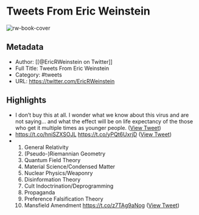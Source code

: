 # Tweets From Eric Weinstein

![rw-book-cover](https://pbs.twimg.com/profile_images/1405314351486144519/Uage5phF.jpg)

## Metadata
- Author: [[@EricRWeinstein on Twitter]]
- Full Title: Tweets From Eric Weinstein
- Category: #tweets
- URL: https://twitter.com/EricRWeinstein

## Highlights
- I don’t buy this at all. I wonder what we know about this virus and are not saying… and what the effect will be on life expectancy of the those who get it multiple times as younger people. ([View Tweet](https://twitter.com/EricRWeinstein/status/1580736645145378818))
- https://t.co/hniSZXSOJL https://t.co/yPQt6UxrjD ([View Tweet](https://twitter.com/EricRWeinstein/status/1580734498815193094))
- 1) General Relativity
  2) (Pseudo-)Riemannian Geometry
  3) Quantum Field Theory
  4) Material Science/Condensed Matter
  5) Nuclear Physics/Weaponry
  6) Disinformation Theory
  7) Cult Indoctrination/Deprogramming
  8) Propaganda
  9) Preference Falsification Theory
  10) Mansfield Amendment https://t.co/z7TAg9aNog ([View Tweet](https://twitter.com/EricRWeinstein/status/1580319421330907136))
